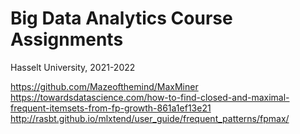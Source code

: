 # Big Data Analytics Course Assignments
Hasselt University, 2021-2022


https://github.com/Mazeofthemind/MaxMiner
https://towardsdatascience.com/how-to-find-closed-and-maximal-frequent-itemsets-from-fp-growth-861a1ef13e21
http://rasbt.github.io/mlxtend/user_guide/frequent_patterns/fpmax/
